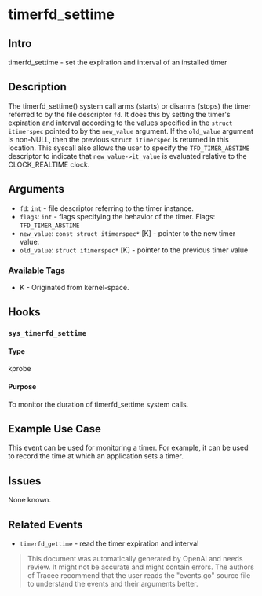 
# timerfd_settime

## Intro
timerfd_settime - set the expiration and interval of an installed timer

## Description
The timerfd_settime() system call arms (starts) or disarms (stops) the timer
referred to by the file descriptor `fd`. It does this by setting the timer's
expiration and interval according to the values specified in the
`struct itimerspec` pointed to by the `new_value` argument. If the `old_value`
argument is non-NULL, then the previous `struct itimerspec` is returned in this
location. This syscall also allows the user to specify the `TFD_TIMER_ABSTIME`
descriptor to indicate that `new_value->it_value` is evaluated relative to the
CLOCK_REALTIME clock.

## Arguments
* `fd`: `int` - file descriptor referring to the timer instance.
* `flags`: `int` - flags specifying the behavior of the timer. Flags: `TFD_TIMER_ABSTIME`
* `new_value`: `const struct itimerspec*` [K] - pointer to the new timer value.
* `old_value`: `struct itimerspec*` [K] - pointer to the previous timer value

### Available Tags
* K - Originated from kernel-space.

## Hooks
### `sys_timerfd_settime`
#### Type
kprobe
#### Purpose
To monitor the duration of timerfd_settime system calls.

## Example Use Case
This event can be used for monitoring a timer. For example, it can be used to record the time at which an application sets a timer.

## Issues
None known.

## Related Events
* `timerfd_gettime` - read the timer expiration and interval

> This document was automatically generated by OpenAI and needs review. It might
> not be accurate and might contain errors. The authors of Tracee recommend that
> the user reads the "events.go" source file to understand the events and their
> arguments better.
